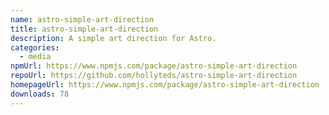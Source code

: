 ```yaml
---
name: astro-simple-art-direction
title: astro-simple-art-direction
description: A simple art direction for Astro.
categories:
  - media
npmUrl: https://www.npmjs.com/package/astro-simple-art-direction
repoUrl: https://github.com/hollyteds/astro-simple-art-direction
homepageUrl: https://www.npmjs.com/package/astro-simple-art-direction
downloads: 78
---
```

